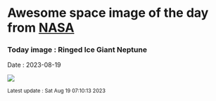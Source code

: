 
# Awesome space image of the day from [NASA](https://api.nasa.gov/)

### Today image : Ringed Ice Giant Neptune
Date : 2023-08-19

![](https://apod.nasa.gov/apod/image/2308/NeptuneTriton_webb1059.png)

<small>Latest update : Sat Aug 19 07:10:13 2023</small>
        